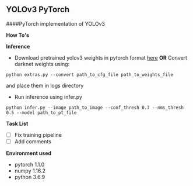 ## YOLOv3 PyTorch

####PyTorch implementation of YOLOv3

**How To's**

**Inference**
- Download pretrained yolov3 weights in pytorch format [here](https://drive.google.com/open?id=1EfxwYU15WcQsqIdYxkXnMygk3TUojb7F) **OR** Convert darknet weights using:
```
python extras.py --convert path_to_cfg_file path_to_weights_file
```
and place them in logs directory
- Run inference using infer.py
```
python infer.py --image path_to_image --conf_thresh 0.7 --nms_thresh 0.5 --model path_to_pt_file
```
**Task List**
 - [ ] Fix training pipeline
 - [ ] Add comments

**Environment used**
- pytorch 1.1.0
- numpy 1.16.2
- python 3.6.9